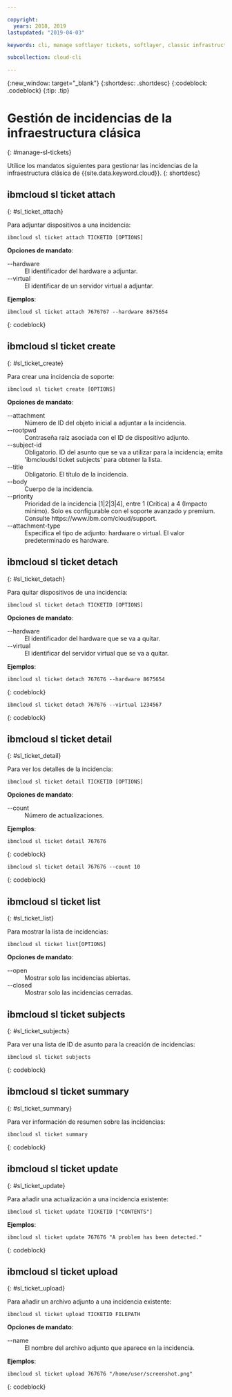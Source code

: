 ```yaml
---

copyright:
  years: 2018, 2019
lastupdated: "2019-04-03"

keywords: cli, manage softlayer tickets, softlayer, classic infrastructure, user management, ibmcloud sl ticket

subcollection: cloud-cli

---
```


{:new_window: target="_blank"}
{:shortdesc: .shortdesc}
{:codeblock: .codeblock}
{:tip: .tip}

# Gestión de incidencias de la infraestructura clásica
{: #manage-sl-tickets}

Utilice los mandatos siguientes para gestionar las incidencias de la infraestructura clásica de {{site.data.keyword.cloud}}.
{: shortdesc}

## ibmcloud sl ticket attach
{: #sl_ticket_attach} 

Para adjuntar dispositivos a una incidencia:
```
ibmcloud sl ticket attach TICKETID [OPTIONS]
```

<strong>Opciones de mandato</strong>:
<dl>
<dt>--hardware</dt>
<dd>El identificador del hardware a adjuntar.</dd>
<dt>--virtual</dt>
<dd>El identificar de un servidor virtual a adjuntar.</dd>
</dl>

**Ejemplos**:
```
ibmcloud sl ticket attach 7676767 --hardware 8675654
```
{: codeblock}

## ibmcloud sl ticket create
{: #sl_ticket_create} 

Para crear una incidencia de soporte:
```
ibmcloud sl ticket create [OPTIONS]
```

<strong>Opciones de mandato</strong>:
<dl>
<dt>--attachment</dt>
<dd>Número de ID del objeto inicial a adjuntar a la incidencia.</dd>
<dt>--rootpwd</dt>
<dd>Contraseña raíz asociada con el ID de dispositivo adjunto.</dd>
<dt>--subject-id</dt>
<dd>Obligatorio. ID del asunto que se va a utilizar para la incidencia; emita 'ibmcloudsl ticket subjects' para obtener la lista.</dd>
<dt>--title</dt>
<dd>Obligatorio. El título de la incidencia.</dd>
<dt>--body</dt>
<dd>Cuerpo de la incidencia.</dd>
<dt>--priority</dt>
<dd>Prioridad de la incidencia [1|2|3|4], entre 1 (Crítica) a 4 (Impacto mínimo). Solo es configurable con el soporte avanzado y premium. Consulte https://www.ibm.com/cloud/support.</dd>
<dt>--attachment-type</dt>
<dd>Especifica el tipo de adjunto: hardware o virtual. El valor predeterminado es hardware.</dd>
</dl>

## ibmcloud sl ticket detach 
{: #sl_ticket_detach} 

Para quitar dispositivos de una incidencia:
```
ibmcloud sl ticket detach TICKETID [OPTIONS]
```

<strong>Opciones de mandato</strong>:
<dl>
<dt>--hardware</dt>
<dd>El identificador del hardware que se va a quitar.</dd>
<dt>--virtual</dt>
<dd>El identificar del servidor virtual que se va a quitar.</dd>
</dl>

**Ejemplos**:
```
ibmcloud sl ticket detach 767676 --hardware 8675654
```
{: codeblock}

```
ibmcloud sl ticket detach 767676 --virtual 1234567
```
{: codeblock}

## ibmcloud sl ticket detail 
{: #sl_ticket_detail} 

Para ver los detalles de la incidencia:
```
ibmcloud sl ticket detail TICKETID [OPTIONS]
```

<strong>Opciones de mandato</strong>:
<dl>
<dt>--count</dt>
<dd>Número de actualizaciones.</dd>
</dl>

**Ejemplos**:
```
ibmcloud sl ticket detail 767676
```
{: codeblock}

```
ibmcloud sl ticket detail 767676 --count 10
```
{: codeblock}

## ibmcloud sl ticket list 
{: #sl_ticket_list} 

Para mostrar la lista de incidencias:
```
ibmcloud sl ticket list[OPTIONS]
```

<strong>Opciones de mandato</strong>:
<dl>
<dt>--open</dt>
<dd>Mostrar solo las incidencias abiertas.</dd>
<dt>--closed</dt>
<dd>Mostrar solo las incidencias cerradas.</dd>
</dl>

## ibmcloud sl ticket subjects 
{: #sl_ticket_subjects} 

Para ver una lista de ID de asunto para la creación de incidencias:
```
ibmcloud sl ticket subjects
```
{: codeblock}

## ibmcloud sl ticket summary 
{: #sl_ticket_summary} 

Para ver información de resumen sobre las incidencias:
```
ibmcloud sl ticket summary
```
{: codeblock}

## ibmcloud sl ticket update 
{: #sl_ticket_update} 

Para añadir una actualización a una incidencia existente:
```
ibmcloud sl ticket update TICKETID ["CONTENTS"]
```

**Ejemplos**:
```
ibmcloud sl ticket update 767676 "A problem has been detected."
```
{: codeblock}

## ibmcloud sl ticket upload 
{: #sl_ticket_upload} 

Para añadir un archivo adjunto a una incidencia existente:
```
ibmcloud sl ticket upload TICKETID FILEPATH
```

<strong>Opciones de mandato</strong>:
<dl>
<dt>--name</dt>
<dd>El nombre del archivo adjunto que aparece en la incidencia.</dd>
</dl>

**Ejemplos**:
```
ibmcloud sl ticket upload 767676 "/home/user/screenshot.png"
```
{: codeblock}

